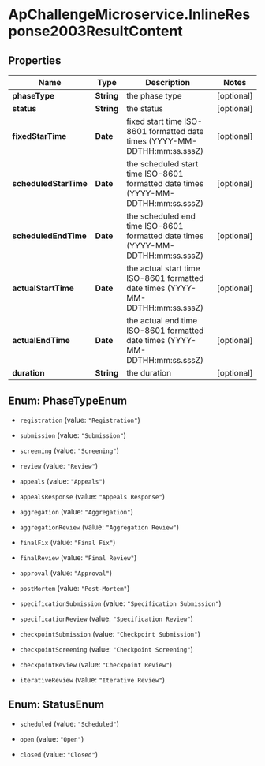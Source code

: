 # ApChallengeMicroservice.InlineResponse2003ResultContent

## Properties
Name | Type | Description | Notes
------------ | ------------- | ------------- | -------------
**phaseType** | **String** | the phase type | [optional] 
**status** | **String** | the status | [optional] 
**fixedStarTime** | **Date** | fixed start time ISO-8601 formatted date times (YYYY-MM-DDTHH:mm:ss.sssZ) | [optional] 
**scheduledStarTime** | **Date** | the scheduled start time ISO-8601 formatted date times (YYYY-MM-DDTHH:mm:ss.sssZ) | [optional] 
**scheduledEndTime** | **Date** | the scheduled end time ISO-8601 formatted date times (YYYY-MM-DDTHH:mm:ss.sssZ) | [optional] 
**actualStartTime** | **Date** | the actual start time ISO-8601 formatted date times (YYYY-MM-DDTHH:mm:ss.sssZ) | [optional] 
**actualEndTime** | **Date** | the actual end time ISO-8601 formatted date times (YYYY-MM-DDTHH:mm:ss.sssZ) | [optional] 
**duration** | **String** | the duration | [optional] 


<a name="PhaseTypeEnum"></a>
## Enum: PhaseTypeEnum


* `registration` (value: `"Registration"`)

* `submission` (value: `"Submission"`)

* `screening` (value: `"Screening"`)

* `review` (value: `"Review"`)

* `appeals` (value: `"Appeals"`)

* `appealsResponse` (value: `"Appeals Response"`)

* `aggregation` (value: `"Aggregation"`)

* `aggregationReview` (value: `"Aggregation Review"`)

* `finalFix` (value: `"Final Fix"`)

* `finalReview` (value: `"Final Review"`)

* `approval` (value: `"Approval"`)

* `postMortem` (value: `"Post-Mortem"`)

* `specificationSubmission` (value: `"Specification Submission"`)

* `specificationReview` (value: `"Specification Review"`)

* `checkpointSubmission` (value: `"Checkpoint Submission"`)

* `checkpointScreening` (value: `"Checkpoint Screening"`)

* `checkpointReview` (value: `"Checkpoint Review"`)

* `iterativeReview` (value: `"Iterative Review"`)




<a name="StatusEnum"></a>
## Enum: StatusEnum


* `scheduled` (value: `"Scheduled"`)

* `open` (value: `"Open"`)

* `closed` (value: `"Closed"`)




